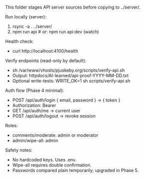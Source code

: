 This folder stages API server sources before copying to ../server/.

Run locally (server):
1) rsync -a . ../server/
2) npm run api            # or: npm run api:dev (watch)

Health check:
- curl http://localhost:4100/health

Verify endpoints (read-only by default):
- sh /var/www/vhosts/pjuskeby.org/scripts/verify-api.sh
- Output: httpdocs/AI-learned/api-proof-YYYY-MM-DD.txt
- Optional write-tests: WRITE_OK=1 sh scripts/verify-api.sh

Auth flow (Phase 4 minimal):
- POST /api/auth/login { email, password } → { token }
- Authorization: Bearer <token>
- GET /api/auth/me → current user
- POST /api/auth/logout → revoke session

Roles:
- comments/moderate: admin or moderator
- admin/wipe-all: admin

Safety notes:
- No hardcoded keys. Uses .env.
- Wipe-all requires double confirmation.
- Passwords compared plain temporarily; upgraded in Phase 5.

